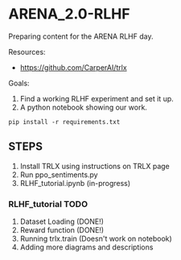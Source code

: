 # ARENA_2.0-RLHF


Preparing content for the ARENA RLHF day. 


Resources:

- https://github.com/CarperAI/trlx 

Goals:

1. Find a working RLHF experiment and set it up.
2. A python notebook showing our work.

```{python}
pip install -r requirements.txt 
```

## STEPS

1. Install TRLX using instructions on TRLX page
2. Run ppo_sentiments.py
3. RLHF_tutorial.ipynb (in-progress)

### RLHF_tutorial TODO

1. Dataset Loading (DONE!)
2. Reward function (DONE!)
3. Running trlx.train (Doesn't work on notebook)
4. Adding more diagrams and descriptions
